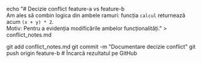 echo "# Decizie conflict feature-a vs feature-b  
Am ales să combin logica din ambele ramuri: funcția `calcul` returnează acum `(x + y) * 2`.  
Motiv: Pentru a evidenția modificările ambelor funcționalități." > conflict_notes.md

git add conflict_notes.md
git commit -m "Documentare decizie conflict"
git push origin feature-b   # Încarcă rezultatul pe GitHub